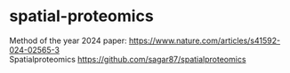 # spatial-proteomics
Method of the year 2024 paper: https://www.nature.com/articles/s41592-024-02565-3  
Spatialproteomics https://github.com/sagar87/spatialproteomics
